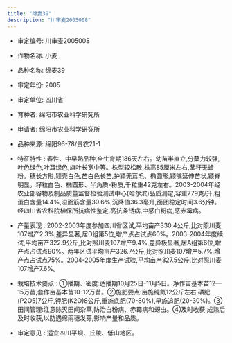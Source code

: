 ```yaml
---
title: "绵麦39"
description: "川审麦2005008"
---
```

* 审定编号:  川审麦2005008

*  作物名称:  小麦

*  品种名称:  绵麦39

*  审定年份:  2005

*  审定单位:  四川省

* 育种者:  绵阳市农业科学研究所

*  申请者:  绵阳市农业科学研究所

*  品种来源:  绵阳96-78/贵农21-1

*  特征特性 : 
春性、中早熟品种,全生育期186天左右。幼苗半直立,分蘖力较强,叶色绿色,叶耳绿色,旗叶长宽中等。株型较松散,株高85厘米左右,茎秆无蜡粉。穗长方形,颖壳白色,芒白色长芒,护颖无茸毛、椭圆形,颖嘴延伸芒状,颖脊明显。籽粒白色、椭圆形、半角质-粉质,千粒重42克左右。2003-2004年经农业部谷物及制品质量监督检验测试中心(哈尔滨)品质测定,容重779克/升,粗蛋白含量14.4%,湿面筋含量30.6%,沉降值36.3毫升,面团稳定时间3.6分钟。经四川省农科院植保所抗病性鉴定,高抗条锈病,中感白粉病,感赤霉病。
 
*  产量表现 : 
2002-2003年度参加四川省区试,平均亩产330.4公斤,比对照川麦107增产2.3%,差异显著,居D组第5位,增产点占试点60%。2003-2004年度续试,平均亩产322.9公斤,比对照川麦107增产9.4%,差异极显著,居A组第6位,增产点占试点90%。两年区试平均亩产326.7公斤,比对照川麦107增产5.7%,增产点占试点75%。2004-2005年度生产试验,平均亩产327.5公斤,比对照川麦107增产7.6%。

*  栽培技术要点 : 
①播期、密度:适播期10月25日-11月5日。净作亩基本苗12—15万苗,套作亩基本苗10-12万苗。②施肥要点:亩施纯氮12公斤左右,磷肥(P2O5)7公斤,钾肥(K2O)8公斤,重施底肥(70-80%),早施追肥(20-30%)。③田间管理:注意除灭田间杂草,防治白粉病、赤霉病和蚜虫。④及时收获:成熟后及时收获,以防遇绵雨穗发芽,影响产量和品质。

*  审定意见 : 
适宜四川平坝、丘陵、低山地区。
